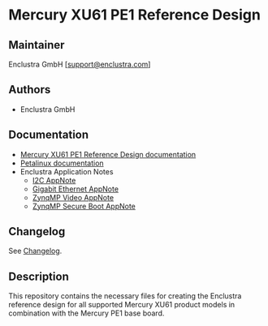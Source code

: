 # Mercury XU61 PE1 Reference Design

## Maintainer

Enclustra GmbH [support@enclustra.com]

## Authors

* Enclustra GmbH

## Documentation

* [Mercury XU61 PE1 Reference Design documentation](./reference_design/doc/Mercury_XU61_PE1.pdf)
* [Petalinux documentation](https://github.com/enclustra/PetalinuxDocumentation)
* Enclustra Application Notes
  - [I2C AppNote](https://github.com/enclustra/I2CAppNote)
  - [Gigabit Ethernet AppNote](https://github.com/enclustra/GigabitEthernetAppNote)
  - [ZynqMP Video AppNote](https://github.com/enclustra/ZynqMpVideoAppNote)
  - [ZynqMP Secure Boot AppNote](https://github.com/enclustra/ZynqMPSecureBootAppNote)

## Changelog
See [Changelog](changelog.md).

## Description
This repository contains the necessary files for creating the Enclustra reference design for all supported Mercury XU61 product models in combination with the Mercury PE1 base board.
